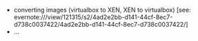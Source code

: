 -   converting images (virtualbox to XEN, XEN to virtualbox) [see: evernote:///view/121315/s2/4ad2e2bb-d141-44cf-8ec7-d738c0037422/4ad2e2bb-d141-44cf-8ec7-d738c0037422/]
-   ...
